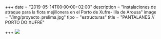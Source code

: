 +++
date = "2019-05-14T00:00:00+02:00"
description = "Instalaciones de atraque para la flota mejillonera en el Porto de Xufre- Illa de Arousa"
image = "/img/proyecto_prelima.jpg"
tipo = "estructuras"
title = "PANTALANES // PORTO DO XUFRE"

+++
![](https://res.cloudinary.com/barnes18/image/upload/v1559143072/a0bab818-9f92-4644-9a41-37c249ca2633.jpg)